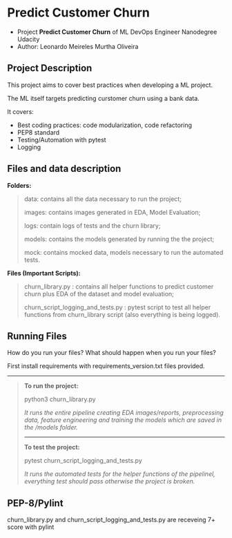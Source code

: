 # Predict Customer Churn

- Project **Predict Customer Churn** of ML DevOps Engineer Nanodegree Udacity
- Author: Leonardo Meireles Murtha Oliveira

## Project Description

This project aims to cover best practices when developing a ML project.

The ML itself targets predicting curstomer churn using a bank data.

It covers:

* Best coding practices: code modularization, code refactoring
* PEP8 standard
* Testing/Automation with pytest
* Logging

## Files and data description

**Folders:**

> data: contains all the data necessary to run the project;
>
> images: contains images generated in EDA, Model Evaluation;
>
> logs: contain logs of tests and the churn library;
>
> models: contains the models generated by running the the project;
>
> mock: contains mocked data, models necessary to run the automated tests.

**Files (Important Scripts):**

> churn_library.py : contains all helper functions to predict customer churn plus EDA of the dataset and model evaluation;
>
> churn_script_logging_and_tests.py : pytest script to test all helper functions from churn_library script (also everything is being logged).

## Running Files

How do you run your files? What should happen when you run your files?

First install requirements with requirements_version.txt files provided.

---

> **To run the project:**
>
> python3 churn_library.py
>
> *It runs the entire pipeline creating EDA images/reports, preprocessing data, feature engineering and training the models which are saved in the /models folder.*
>
> ---
>
> **To test the project:**
>
> pytest churn_script_logging_and_tests.py
>
> *It runs the automated tests for the helper functions of the pipelinel, everything test should pass otherwise the project is broken.*

## PEP-8/Pylint

churn_library.py and churn_script_logging_and_tests.py are receveing 7+ score with pylint
